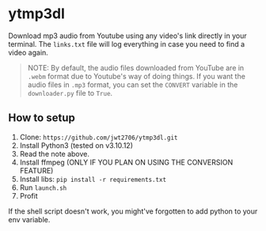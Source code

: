 # ytmp3dl

Download mp3 audio from Youtube using any video's link directly in your terminal. The `links.txt` file will log everything in case you need to find a video again.

> NOTE: By default, the audio files downloaded from YouTube are in `.webm` format due to Youtube's way of doing things. If you want the audio files in `.mp3` format, you can set the `CONVERT` variable in the `downloader.py` file to `True`.

## How to setup

1. Clone: `https://github.com/jwt2706/ytmp3dl.git`
2. Install Python3 (tested on v3.10.12)
3. Read the note above.
4. Install ffmpeg (ONLY IF YOU PLAN ON USING THE CONVERSION FEATURE)
5. Install libs: `pip install -r requirements.txt`
6. Run `launch.sh`
7. Profit

If the shell script doesn't work, you might've forgotten to add python to your env variable.
